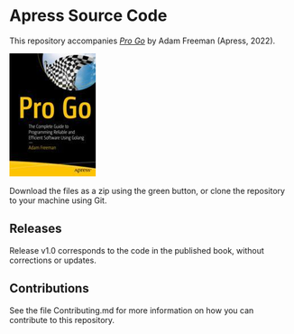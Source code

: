 # Apress Source Code

This repository accompanies [*Pro Go*](https://link.springer.com/book/10.1007/978-1-4842-7355-5) by Adam Freeman (Apress, 2022).

[comment]: #cover
![Cover image](978-1-4842-7354-8.jpg)

Download the files as a zip using the green button, or clone the repository to your machine using Git.

## Releases

Release v1.0 corresponds to the code in the published book, without corrections or updates.

## Contributions

See the file Contributing.md for more information on how you can contribute to this repository.